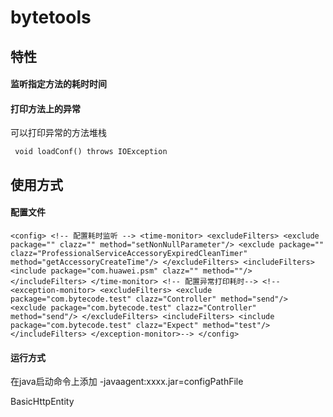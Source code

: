 # bytetools


## 特性

#### 监听指定方法的耗时时间

#### 打印方法上的异常


可以打印异常的方法堆栈

` void loadConf() throws IOException`


## 使用方式

#### 配置文件

`<config>
    <!-- 配置耗时监听 -->
    <time-monitor>
        <excludeFilters>
            <exclude package="" clazz="" method="setNonNullParameter"/>
            <exclude package="" clazz="ProfessionalServiceAccessoryExpiredCleanTimer" method="getAccessoryCreateTime"/>
        </excludeFilters>
        <includeFilters>
            <include package="com.huawei.psm" clazz="" method=""/>
        </includeFilters>
    </time-monitor>
    <!-- 配置异常打印耗时-->
    <!--<exception-monitor>
        <excludeFilters>
            <exclude package="com.bytecode.test" clazz="Controller" method="send"/>
            <exclude package="com.bytecode.test" clazz="Controller" method="send"/>
        </excludeFilters>
        <includeFilters>
            <include package="com.bytecode.test" clazz="Expect" method="test"/>
        </includeFilters>
    </exception-monitor>-->
</config>`

#### 运行方式

在java启动命令上添加 -javaagent:xxxx.jar=configPathFile

BasicHttpEntity

